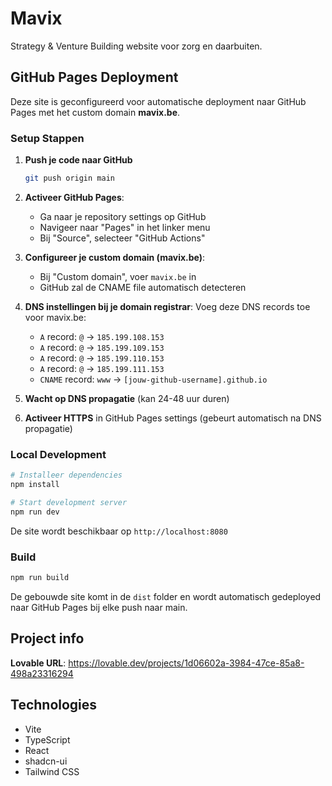 # Mavix

Strategy & Venture Building website voor zorg en daarbuiten.

## GitHub Pages Deployment

Deze site is geconfigureerd voor automatische deployment naar GitHub Pages met het custom domain **mavix.be**.

### Setup Stappen

1. **Push je code naar GitHub**
   ```sh
   git push origin main
   ```

2. **Activeer GitHub Pages**:
   - Ga naar je repository settings op GitHub
   - Navigeer naar "Pages" in het linker menu
   - Bij "Source", selecteer "GitHub Actions"

3. **Configureer je custom domain (mavix.be)**:
   - Bij "Custom domain", voer `mavix.be` in
   - GitHub zal de CNAME file automatisch detecteren

4. **DNS instellingen bij je domain registrar**:
   Voeg deze DNS records toe voor mavix.be:
   - `A` record: `@` → `185.199.108.153`
   - `A` record: `@` → `185.199.109.153`
   - `A` record: `@` → `185.199.110.153`
   - `A` record: `@` → `185.199.111.153`
   - `CNAME` record: `www` → `[jouw-github-username].github.io`

5. **Wacht op DNS propagatie** (kan 24-48 uur duren)

6. **Activeer HTTPS** in GitHub Pages settings (gebeurt automatisch na DNS propagatie)

### Local Development

```sh
# Installeer dependencies
npm install

# Start development server
npm run dev
```

De site wordt beschikbaar op `http://localhost:8080`

### Build

```sh
npm run build
```

De gebouwde site komt in de `dist` folder en wordt automatisch gedeployed naar GitHub Pages bij elke push naar main.

## Project info

**Lovable URL**: https://lovable.dev/projects/1d06602a-3984-47ce-85a8-498a23316294

## Technologies

- Vite
- TypeScript
- React
- shadcn-ui
- Tailwind CSS
